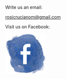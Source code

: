 Write us an email:  
  
rosicrucianom@gmail.com

Visit us on Facebook:  
  
[![Our Facebook page](/assets/img/facebook_painted.png)](https://www.facebook.com/Rosicrucian-Om-Order-101887898408425)
